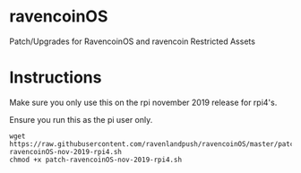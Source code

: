 # ravencoinOS
Patch/Upgrades for RavencoinOS and ravencoin Restricted Assets

# Instructions
Make sure you only use this on the rpi november 2019 release for rpi4's.

Ensure you run this as the pi user only.

```
wget https://raw.githubusercontent.com/ravenlandpush/ravencoinOS/master/patch-ravencoinOS-nov-2019-rpi4.sh
chmod +x patch-ravencoinOS-nov-2019-rpi4.sh

